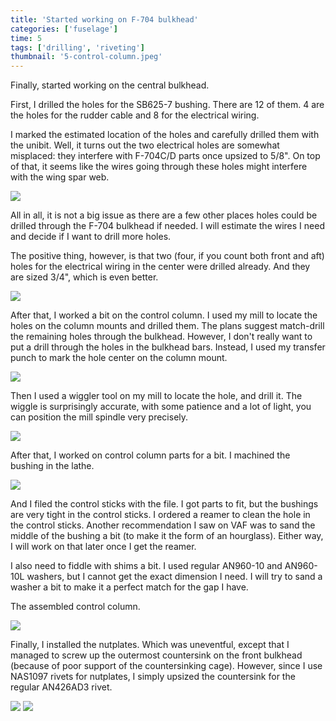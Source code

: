 ```yaml
---
title: 'Started working on F-704 bulkhead'
categories: ['fuselage']
time: 5
tags: ['drilling', 'riveting']
thumbnail: '5-control-column.jpeg'
---
```


Finally, started working on the central bulkhead.

<!-- more -->

First, I drilled the holes for the SB625-7 bushing. There are 12 of them. 4 are the holes for the rudder cable and 8 for the electrical wiring.

I marked the estimated location of the holes and carefully drilled them with the unibit. Well, it turns out the two electrical holes are somewhat misplaced: they interfere with F-704C/D parts once upsized to 5/8". On top of that, it seems like the wires going through these holes might interfere with the wing spar web.

![](0-hole-overlap.jpeg)

All in all, it is not a big issue as there are a few other places holes could be drilled through the F-704 bulkhead if needed. I will estimate the wires I need and decide if I want to drill more holes.

The positive thing, however, is that two (four, if you count both front and aft) holes for the electrical wiring in the center were drilled already. And they are sized 3/4", which is even better.

![](1-central-holes.jpeg)

After that, I worked a bit on the control column. I used my mill to locate the holes on the column mounts and drilled them. The plans suggest match-drill the remaining holes through the bulkhead. However, I don't really want to put a drill through the holes in the bulkhead bars. Instead, I used my transfer punch to mark the hole center on the column mount.

![](2-transfer-punch.jpeg)

Then I used a wiggler tool on my mill to locate the hole, and drill it. The wiggle is surprisingly accurate, with some patience and a lot of light, you can position the mill spindle very precisely.

![](3-finding-the-hole.jpeg)

After that, I worked on control column parts for a bit. I machined the bushing in the lathe.

![](4-machining-the-bushing.jpeg)

And I filed the control sticks with the file. I got parts to fit, but the bushings are very tight in the control sticks. I ordered a reamer to clean the hole in the control sticks. Another recommendation I saw on VAF was to sand the middle of the bushing a bit (to make it the form of an hourglass). Either way, I will work on that later once I get the reamer.

I also need to fiddle with shims a bit. I used regular AN960-10 and AN960-10L washers, but I cannot get the exact dimension I need. I will try to sand a washer a bit to make it a perfect match for the gap I have.

The assembled control column.

![](5-control-column.jpeg)

Finally, I installed the nutplates. Which was uneventful, except that I managed to screw up the outermost countersink on the front bulkhead (because of poor support of the countersinking cage). However, since I use NAS1097 rivets for nutplates, I simply upsized the countersink for the regular AN426AD3 rivet.

![](6-nutplates.jpeg)
![](7-more-nutplates.jpeg)
